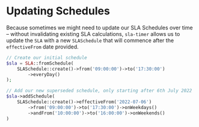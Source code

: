 # Updating Schedules

Because sometimes we might need to update our SLA Schedules over time – without invalidating existing SLA calculations, `sla-timer` allows us to update the `SLA` with a new `SLASchedule` that will commence after the `effectiveFrom` date provided.

```php {9-11}
// Create our initial schedule
$sla = SLA::fromSchedule(
    SLASchedule::create()->from('09:00:00')->to('17:30:00')
        ->everyDay()
);

// Add our new superseded schedule, only starting after 6th July 2022
$sla->addSchedule(
    SLASchedule::create()->effectiveFrom('2022-07-06')
        ->from('09:00:00')->to('17:30:00')->onWeekdays()
        ->andFrom('10:00:00')->to('16:00:00')->onWeekends()
)
```